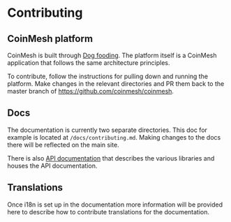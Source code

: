 # Contributing

## CoinMesh platform

CoinMesh is built through [Dog fooding](https://en.wikipedia.org/wiki/Eating_your_own_dog_food).  The platform itself is a CoinMesh application that follows the same architecture principles.

To contribute, follow the instructions for pulling down and running the platform.  Make changes in the relevant directories and PR them back to the master branch of https://github.com/coinmesh/coinmesh.

## Docs

The documentation is currently two separate directories.  This doc for example is located at `/docs/contributing.md`.  Making changes to the docs there will be reflected on the main site.

There is also [API documentation](https://coinmesh.com/docs/api-docs) that describes the various libraries and houses the API documentation.

## Translations

Once i18n is set up in the documentation more information will be provided here to describe how to contribute translations for the documentation.
